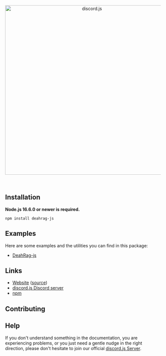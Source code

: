 <div align="center">
	<br />
	<p>
		<a href="https://discord.js.org"><img src="https://media.discordapp.net/attachments/895003875147391007/972270754823569428/deahrag-npm-removebg-preview.png?width=554&height=254" width="546" alt="discord.js" /></a>
	</p>
	<br />
</div>

## Installation

**Node.js 16.6.0 or newer is required.**

```sh-session
npm install deahrag-js
```

## Examples

Here are some examples and the utilities you can find in this package:

- [DeahRag-js](https://www.youtube.com/channel/UC1e7aUwk4KYhKygI5DZ0bvg)

## Links

- [Website](https://deahrag.ml) ([source](https://github.com/deahrag/deahrag-js))
- [discord.js Discord server](https://discord.gg/djs)
- [npm](https://www.npmjs.com/package/deahrag-js)

## Contributing

## Help

If you don't understand something in the documentation, you are experiencing problems, or you just need a gentle
nudge in the right direction, please don't hesitate to join our official [discord.js Server](https://discord.gg/tb67pMf2JA).
